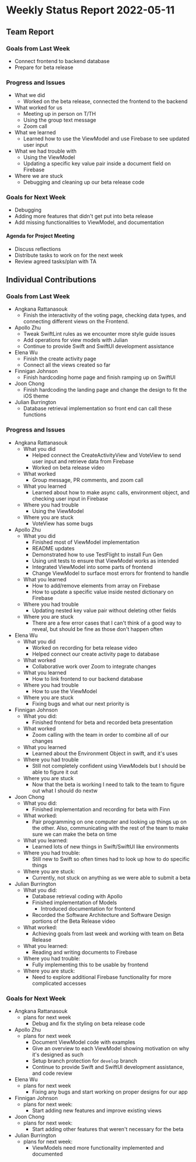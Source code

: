 # Weekly Status Report 2022-05-11

## Team Report

### Goals from Last Week

- Connect frontend to backend database
- Prepare for beta release

### Progress and Issues

- What we did
  - Worked on the beta release, connected the frontend to the backend
- What worked for us
  - Meeting up in person on T/TH
  - Using the group text message
  - Zoom call
- What we learned
  - Learned how to use the ViewModel and use Firebase to see updated user input
- What we had trouble with
  - Using the ViewModel
  - Updating a specific key value pair inside a document field on Firebase
- Where we are stuck
  - Debugging and cleaning up our beta release code

### Goals for Next Week

- Debugging
- Adding more features that didn't get put into beta release
- Add missing functionalities to ViewModel, and documentation

#### Agenda for Project Meeting

- Discuss reflections
- Distribute tasks to work on for the next week
- Review agreed tasks/plan with TA

## Individual Contributions

### Goals from Last Week

- Angkana Rattanasouk
  - Finish the interactivity of the voting page, checking data types, and connecting different views on the Frontend.
- Apollo Zhu
  - Tweak SwiftLint rules as we encounter more style guide issues
  - Add operations for view models with Julian
  - Continue to provide Swift and SwiftUI development assistance
- Elena Wu
  - Finish the create activity page 
  - Connect all the views created so far
- Finnigan Johnson
  - Finish hardcoding home page and finish ramping up on SwiftUI
- Joon Chong
  - Finish hardcoding the landing page and change the design to fit the iOS theme
- Julian Burrington
  - Database retrieval implementation so front end can call these functions

### Progress and Issues

- Angkana Rattanasouk
    - What you did
      - Helped connect the CreateActivityView and VoteView to send user input and retrieve data from Firebase
      - Worked on beta release video
    - What worked
      - Group message, PR comments, and zoom call
    - What you learned
      - Learned about how to make async calls, environment object, and checking user input in Firebase
    - Where you had trouble
      - Using the ViewModel
    - Where you are stuck
      - VoteView has some bugs
- Apollo Zhu
    - What you did
      - Finished most of ViewModel implementation
      - README updates
      - Demonstrated how to use TestFlight to install Fun Gen
      - Using unit tests to ensure that ViewModel works as intended
      - Integrated ViewModel into some parts of frontend
      - Change ViewModel to surface most errors for frontend to handle
    - What you learned
      - How to add/remove elements from array on Firebase
      - How to update a specific value inside nested dictionary on Firebase
    - Where you had trouble
      - Updating nested key value pair without deleting other fields
    - Where you are stuck
      - There are a few error cases that I can't think of a good way to reveal, but should be fine as those don't happen often
- Elena Wu
    - What you did
      - Worked on recording for beta release video
      - Helped connect our create activity page to database
    - What worked
      - Collaborative work over Zoom to integrate changes
    - What you learned
      - How to link frontend to our backend database
    - Where you had trouble
      - How to use the ViewModel
    - Where you are stuck
      - Fixing bugs and what our next priority is
- Finnigan Johnson
    - What you did:
      - Finished frontend for beta and recorded beta presentation
    - What worked
      - Zoom calling with the team in order to combine all of our changes
    - What you learned
      - Learned about the Environment Object in swift, and it's uses 
    - Where you had trouble
      - Still not completely confident using ViewModels but I should be able to figure it out 
    - Where you are stuck
      - Now that the beta is working I need to talk to the team to figure out what I should do nextw
- Joon Chong
    - What you did: 
      - Finished implementation and recording for beta with Finn
    - What worked:
      - Pair programming on one computer and looking up things up on the other. Also, communicating with the
        rest of the team to make sure we can make the beta on time
    - What you learned:
      - Learned lots of new things in Swift/SwiftUI like environments
    - Where you had trouble:
      - Still new to Swift so often times had to look up how to do specific things
    - Where you are stuck:
      - Currently, not stuck on anything as we were able to submit a beta
- Julian Burrington
    - What you did: 
      - Database retrieval coding with Apollo
      - Finished implementation of Models
        - Introduced documentation for frontend
      - Recorded the Software Architecture and Software Design portions of the Beta Release video
    - What worked:
      - Achieving goals from last week and working with team on Beta Release
    - What you learned:
      - Reading and writing documents to Firebase
    - Where you had trouble:
      - Fully implementing this to be usable by frontend
    - Where you are stuck:
      - Need to explore additional Firebase functionality for more complicated accesses

### Goals for Next Week

- Angkana Rattanasouk
    - plans for next week
      - Debug and fix the styling on beta release code
- Apollo Zhu
    - plans for next week
      - Document ViewModel code with examples
      - Give an overview to each ViewModel showing motivation on why it's designed as such
      - Setup branch protection for `develop` branch
      - Continue to provide Swift and SwiftUI development assistance, and code review
- Elena Wu
    - plans for next week
      - Fixing any bugs and start working on proper designs for our app
- Finnigan Johnson
    - plans for next week:
      - Start adding new features and improve existing views
- Joon Chong
    - plans for next week:
      - Start adding other features that weren't necessary for the beta
- Julian Burrington
    - plans for next week:
      - ViewModels need more functionality implemented and documented     
